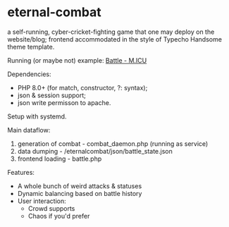 # eternal-combat
a self-running, cyber-cricket-fighting game that one may deploy on the website/blog; frontend accommodated in the style of Typecho Handsome theme template.

Running (or maybe not) example: [Battle - M.ICU](https://melokeo.icu/Battle)

Dependencies:
- PHP 8.0+ (for match, constructor, ?: syntax);
- json & session support;
- json write permisson to apache.

Setup with systemd.

Main dataflow:
1. generation of combat - combat_daemon.php (running as service)
1. data dumping - /eternalcombat/json/battle_state.json
1. frontend loading - battle.php

Features:

- A whole bunch of weird attacks & statuses
- Dynamic balancing based on battle history
- User interaction:
  - Crowd supports
  - Chaos if you'd prefer
